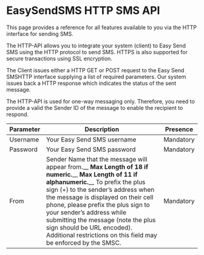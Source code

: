 # EasySendSMS HTTP SMS API

This page provides a reference for all features available to you via the HTTP interface for sending SMS.

The HTTP-API allows you to integrate your system (client) to Easy Send SMS using the HTTP protocol to send SMS. HTTPS is also supported for secure transactions using SSL encryption.

The Client issues either a HTTP GET or POST request to the Easy Send SMSHTTP interface supplying a list of required parameters. Our system issues back a HTTP response which indicates the status of the sent message.

The HTTP-API is used for one-way messaging only. Therefore, you need to provide a valid the Sender ID of the message to enable the recipient to respond.

| Parameter | Description | Presence |
| --------- | ----------- | -------- |
| Username | Your Easy Send SMS username | Mandatory |
| Password | Your Easy Send SMS password | Mandatory |
| From | Sender Name that the message will appear from.__ **Max Length of 18 if numeric.**__ **Max Length of 11 if alphanumeric.**__ To prefix the plus sign (+) to the sender’s address when the message is displayed on their cell phone, please prefix the plus sign to your sender’s address while submitting the message (note the plus sign should be URL encoded). Additional restrictions on this field may be enforced by the SMSC. | Mandatory |
